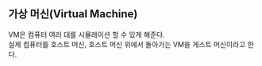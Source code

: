 ## 가상 머신(Virtual Machine)
VM은 컴퓨터 여러 대를 시뮬레이션 할 수 있게 해준다.  
실제 컴퓨터를 호스트 머신, 호스트 머신 위에서 돌아가는 VM을 게스트 머신이라고 한다.

